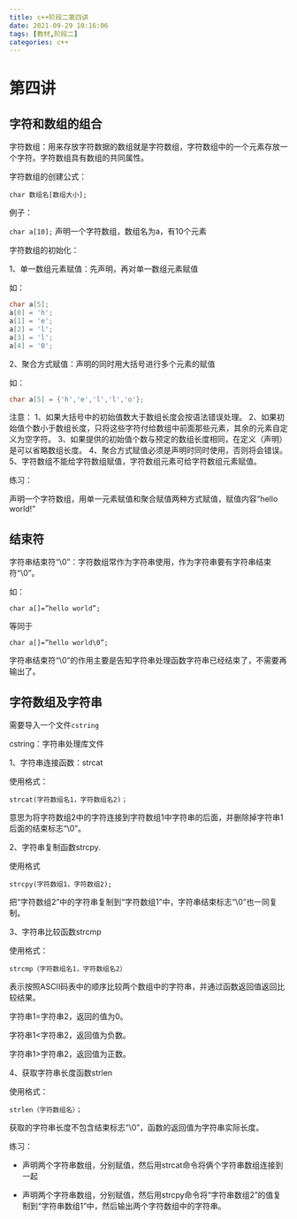 ```yaml
---
title: c++阶段二第四讲
date: 2021-09-29 10:16:06
tags: [教材,阶段二] 
categories: c++ 
---
```


# 第四讲

## 字符和数组的组合

字符数组：用来存放字符数据的数组就是字符数组，字符数组中的一个元素存放一个字符。字符数组具有数组的共同属性。

字符数组的创建公式：

`char 数组名[数组大小];`

例子：

`char a[10];` 声明一个字符数组，数组名为a，有10个元素

字符数组的初始化：

1、单一数组元素赋值：先声明，再对单一数组元素赋值

如：

```c++
char a[5];
a[0] = 'h';
a[1] = 'e';
a[2] = 'l';
a[3] = 'l';
a[4] = '0';
```

2、聚合方式赋值：声明的同时用大括号进行多个元素的赋值

如：

```c++
char a[5] = {'h','e','l','l','o'};
```

注意：
1、如果大括号中的初始值数大于数组长度会按语法错误处理。
2、如果初始值个数小于数组长度，只将这些字符付给数组中前面那些元素，其余的元素自定义为空字符。
3、如果提供的初始值个数与预定的数组长度相同，在定义（声明）是可以省略数组长度。
4、聚合方式赋值必须是声明时同时使用，否则将会错误。
5、字符数组不能给字符数组赋值，字符数组元素可给字符数组元素赋值。

练习：

声明一个字符数组，用单一元素赋值和聚合赋值两种方式赋值，赋值内容“hello world!”

## 结束符

字符串结束符“\0”：字符数组常作为字符串使用，作为字符串要有字符串结束符“\0”。

如：

`char a[]=”hello world”;`

等同于

`char a[]=”hello world\0”;`

字符串结束符“\0”的作用主要是告知字符串处理函数字符串已经结束了，不需要再输出了。

## 字符数组及字符串

需要导入一个文件`cstring`

cstring：字符串处理库文件

1、字符串连接函数：strcat

使用格式：

`strcat(字符数组名1，字符数组名2)；`

意思为将字符数组2中的字符连接到字符数组1中字符串的后面，并删除掉字符串1后面的结束标志“\0”。

2、字符串复制函数strcpy.

使用格式

`strcpy(字符数组1，字符数组2);`

把“字符数组2”中的字符串复制到“字符数组1”中，字符串结束标志“\0”也一同复制。

3、字符串比较函数strcmp

使用格式：

`strcmp（字符数组名1，字符数组名2）`

表示按照ASCII码表中的顺序比较两个数组中的字符串，并通过函数返回值返回比较结果。

字符串1=字符串2，返回的值为0。

字符串1<字符串2，返回值为负数。

字符串1>字符串2，返回值为正数。

4、获取字符串长度函数strlen

使用格式：

`strlen（字符数组名）；`

获取的字符串长度不包含结束标志“\0”，函数的返回值为字符串实际长度。

练习：

+ 声明两个字符串数组，分别赋值，然后用strcat命令将俩个字符串数组连接到一起

+ 声明两个字符串数组，分别赋值，然后用strcpy命令将“字符串数组2”的值复制到“字符串数组1”中，然后输出两个字符数组中的字符串。

